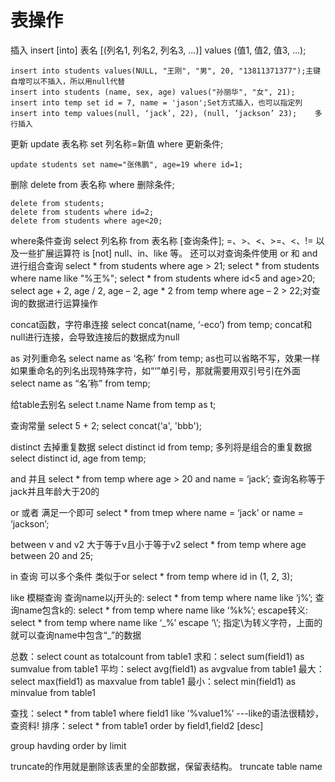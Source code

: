 
# 表操作

插入
insert [into] 表名 [(列名1, 列名2, 列名3, ...)] values (值1, 值2, 值3, ...);

    insert into students values(NULL, "王刚", "男", 20, "13811371377");主键自增可以不插入，所以用null代替
    insert into students (name, sex, age) values("孙丽华", "女", 21);
    insert into temp set id = 7, name = 'jason';Set方式插入，也可以指定列
    insert into temp values(null, ‘jack’, 22), (null, ‘jackson’ 23);    多行插入


更新
update 表名称 set 列名称=新值 where 更新条件;

    update students set name="张伟鹏", age=19 where id=1;

删除
delete from 表名称 where 删除条件;

    delete from students;
    delete from students where id=2;
    delete from students where age<20;


where条件查询
select 列名称 from 表名称 [查询条件];
=、>、<、>=、<、!= 以及一些扩展运算符 is [not] null、in、like 等。 还可以对查询条件使用 or 和 and 进行组合查询
    select * from students where age > 21;
    select * from students where name like "%王%";
    select * from students where id<5 and age>20;
    select age + 2, age / 2, age – 2, age * 2 from temp where age – 2 > 22;对查询的数据进行运算操作

concat函数，字符串连接
    select concat(name, ‘-eco’) from temp;
    concat和null进行连接，会导致连接后的数据成为null

as 对列重命名
    select name as ‘名称’ from temp;
    as也可以省略不写，效果一样
    如果重命名的列名出现特殊字符，如“‘”单引号，那就需要用双引号引在外面
    select name as “名’称” from temp;

给table去别名
select t.name Name from temp as t;

查询常量
    select 5 + 2;
    select concat('a', 'bbb');

distinct 去掉重复数据
    select distinct id from temp;
    多列将是组合的重复数据
    select distinct id, age from temp;

and 并且
    select * from temp where age > 20 and name = ‘jack’;
    查询名称等于jack并且年龄大于20的

or 或者
    满足一个即可
    select * from tmep where name = ‘jack’ or name = ‘jackson’;

between v and v2
    大于等于v且小于等于v2
    select * from temp where age between 20 and 25; 

in 查询
    可以多个条件 类似于or
    select * from temp where id in (1, 2, 3);

like 模糊查询
    查询name以j开头的:
    select * from temp where name like ‘j%’;
    查询name包含k的:
    select * from temp where name like ‘%k%’;
    escape转义:
    select * from temp where name like ‘\_%’ escape ‘\’;
    指定\为转义字符，上面的就可以查询name中包含“_”的数据






总数：select count as totalcount from table1
求和：select sum(field1) as sumvalue from table1
平均：select avg(field1) as avgvalue from table1
最大：select max(field1) as maxvalue from table1
最小：select min(field1) as minvalue from table1


查找：select * from table1 where field1 like ’%value1%’ ---like的语法很精妙，查资料!
排序：select * from table1 order by field1,field2 [desc]

group 
havding 
order by 
limit




truncate的作用就是删除该表里的全部数据，保留表结构。
truncate table name
















